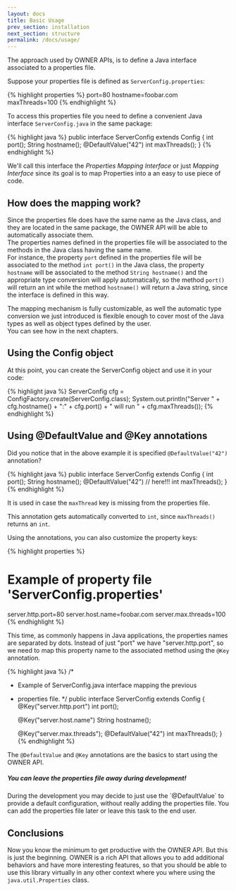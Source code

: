 ```yaml
---
layout: docs
title: Basic Usage
prev_section: installation
next_section: structure
permalink: /docs/usage/
---
```


The approach used by OWNER APIs, is to define a Java interface associated to a
properties file.

Suppose your properties file is defined as `ServerConfig.properties`:

{% highlight properties %}
port=80
hostname=foobar.com
maxThreads=100
{% endhighlight %}

To access this properties file you need to define a convenient Java interface 
`ServerConfig.java` in the same package:

{% highlight java %}
public interface ServerConfig extends Config {
    int port();
    String hostname();
    @DefaultValue("42")
    int maxThreads();
}
{% endhighlight %}

We'll call this interface the *Properties Mapping Interface* or just
*Mapping Interface* since its goal is to map Properties into a an easy to use
piece of code.


How does the mapping work?
--------------------------

Since the properties file does have the same name as the Java class, and they
are located in the same package, the OWNER API will be able to automatically
associate them.  
The properties names defined in the properties file will be associated to the
methods in the Java class having the same name.  
For instance, the property `port` defined in the properties file will be 
associated to the method `int port()` in the Java class, the property `hostname`
will be associated to the method `String hostname()` and the appropriate type
conversion will apply automatically, so the method `port()` will return an int
while the method `hostname()` will return a Java string, since the interface is
defined in this way.

The mapping mechanism is fully customizable, as well the automatic type 
conversion we just introduced is flexible enough to cover most of the Java types 
as well as object types defined by the user.  
You can see how in the next chapters.

## Using the Config object

At this point, you can create the ServerConfig object and use it in your code:

{% highlight java %}
ServerConfig cfg = ConfigFactory.create(ServerConfig.class);
System.out.println("Server " + cfg.hostname() + ":" + cfg.port() +
                   " will run " + cfg.maxThreads());
{% endhighlight %}


Using @DefaultValue and @Key annotations
----------------------------------------

Did you notice that in the above example it is specified `@DefaultValue("42")` 
annotation? 

{% highlight java %}
public interface ServerConfig extends Config {
    int port();
    String hostname();
    @DefaultValue("42")    // here!!!
    int maxThreads();
}
{% endhighlight %}

It is used in case the `maxThread` key is missing from the
properties file.

This annotation gets automatically converted to `int`, since `maxThreads()`
returns an `int`. 

Using the annotations, you can also customize the property keys:

{% highlight properties %}
# Example of property file 'ServerConfig.properties'
server.http.port=80
server.host.name=foobar.com
server.max.threads=100
{% endhighlight %}

This time, as commonly happens in Java applications, the properties names are
separated by dots. Instead of just "port" we have "server.http.port", so we
need to map this property name to the associated method using the `@Key`
annotation.

{% highlight java %}
/*
 * Example of ServerConfig.java interface mapping the previous 
 * properties file.
 */
public interface ServerConfig extends Config {
    @Key("server.http.port")
    int port();

    @Key("server.host.name")
    String hostname();

    @Key("server.max.threads");
    @DefaultValue("42")
    int maxThreads();
}
{% endhighlight %}

The `@DefaultValue` and `@Key` annotations are the basics to start using the
OWNER API.

<div class="note">
  <h5>You can leave the properties file away during development!</h5>
  <p>
     During the development you may decide to just use the `@DefaultValue` to
     provide a default configuration, without really adding the properties file.
     You can add the properties file later or leave this task to the end user.
  </p>
</div>


Conclusions
-----------

Now you know the minimum to get productive with the OWNER API. But this is just
the beginning. OWNER is a rich API that allows you to add additional behaviors
and have more interesting features, so that you should be able to use this 
library virtually in any other context where you where using the 
`java.util.Properties` class.
